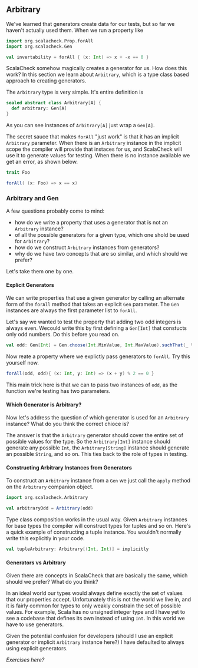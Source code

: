 ## Arbitrary

We've learned that generators create data for our tests, but so far we haven't actually used them. When we run a property like

```scala mdoc:silent
import org.scalacheck.Prop.forAll
import org.scalacheck.Gen

val invertability = forAll { (x: Int) => x + -x == 0 }
```

ScalaCheck somehow magically creates a generator for us. How does this work? In this section we learn about `Arbitrary`, which is a type class based approach to creating generators.

The `Arbitrary` type is very simple. It's entire definition is

```scala
sealed abstract class Arbitrary[A] {
  def arbitrary: Gen[A]
}
```

As you can see instances of `Arbitrary[A]` just wrap a `Gen[A]`.

The secret sauce that makes `forAll` "just work" is that it has an implicit `Arbitrary` parameter. When there is an `Arbitrary` instance in the implicit scope the compiler will provide that instaces for us, and ScalaCheck will use it to generate values for testing. When there is no instance available we get an error, as shown below.

```scala mdoc:silent
trait Foo
```
```scala mdoc:fail:
forAll( (x: Foo) => x == x)
```


### Arbitrary and Gen

A few questions probably come to mind:

- how do we write a property that uses a generator that is not an `Arbitrary` instance?
- of all the possible generators for a given type, which one shold be used for `Arbitrary`?
- how do we construct `Arbitrary` instances from generators?
- why do we have two concepts that are so similar, and which should we prefer?

Let's take them one by one.

#### Explicit Generators

We can write properties that use a given generator by calling an alternate form of the `forAll` method that takes an explicit `Gen` parameter. The `Gen` instances are always the first parameter list to `forAll`.

Let's say we wanted to test the property that adding two odd integers is always even. Wecould write this by first defining a `Gen[Int]` that constucts only odd numbers. Do this before you read on.

```scala mdoc:silent:
val odd: Gen[Int] = Gen.choose(Int.MinValue, Int.MaxValue).suchThat(_ % 2 == 1)
```

Now reate a property where we explictly pass generators to `forAll`. Try this yourself now.

```scala mdoc:silent
forAll(odd, odd){ (x: Int, y: Int) => (x + y) % 2 == 0 }
```

This main trick here is that we can to pass two instances of `odd`, as the function we're testing has two parameters.


#### Which Generator is Arbitrary?
 
Now let's address the question of which generator is used for an `Arbitrary` instance? What do you think the correct chioce is?

The answer is that the `Arbitrary` generator should cover the entire set of possible values for the type. So the `Arbitrary[Int]` instance should generate any possible `Int`, the `Arbitrary[String]` instance should generate an possible `String`, and so on. This ties back to the role of types in testing.


#### Constructing Arbitrary Instances from Generators

To construct an `Arbitrary` instance from a `Gen` we just call the `apply` method on the `Arbitrary` companion object.

```scala mdoc:silent:
import org.scalacheck.Arbitrary

val arbitraryOdd = Arbitrary(odd)
```

Type class composition works in the usual way. Given `Arbitrary` instances for base types the compiler will construct types for tuples and so on. Here's a quick example of constructing a tuple instance. You wouldn't normally write this explicitly in your code.

```scala mdoc
val tupleArbitrary: Arbitrary[(Int, Int)] = implicitly
```


#### Generators vs Arbitrary

Given there are concepts in ScalaCheck that are basically the same, which should we prefer? What do you think?

In an ideal world our types would always define exactly the set of values that our properties accept. Unfortunately this is not the world we live in, and it is fairly common for types to only weakly constrain the set of possible values. For example, Scala has no unsigned integer type and I have yet to see a codebase that defines its own instead of using `Int`. In this world we have to use generators.

Given the potential confusion for developers (should I use an explicit generator or implicit `Arbitrary` instance here?) I have defaulted to always using explicit generators.

_Exercises here?_
